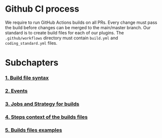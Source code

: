 # Github CI process
We require to run GitHub Actions builds on all PRs. Every change must pass the build
before changes can be merged to the main/master branch.
Our standard is to create build files for each of our plugins. The `.github/workflows` directory
must contain `build.yml` and `coding_standard.yml` files.
# Subchapters
### [1. Build file syntax](./GithubBuilds/1_BuildSyntaxSubchapter.md)
### [2. Events](./GithubBuilds/2_EventsSubchapter.md)
### [3. Jobs and Strategy for builds](./GithubBuilds/3_JobsAndStrategySubchapter.md)
### [4. Steps context of the builds files](./GithubBuilds/4_StepContextForBuildsSubchapter.md)
### [5. Builds files examples](./GithubBuilds/5_ExampleBuildsSubchapter.md)

